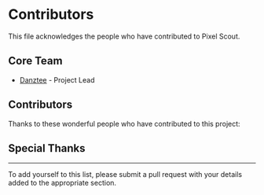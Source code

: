 # Contributors

This file acknowledges the people who have contributed to Pixel Scout.

## Core Team

- [Danztee](https://github.com/Danztee) - Project Lead

## Contributors

Thanks to these wonderful people who have contributed to this project:

<!-- - [Contributor Name](https://github.com/contributor) - Contribution description -->

## Special Thanks

<!-- - [Person/Organization Name](https://link) - For [specific contribution or resource] -->

---

To add yourself to this list, please submit a pull request with your details added to the appropriate section.
